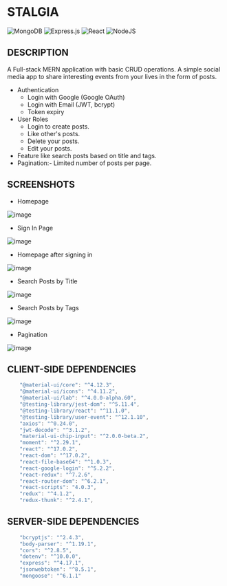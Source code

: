 # STALGIA

![MongoDB](https://img.shields.io/badge/MongoDB-%234ea94b.svg?style=for-the-badge&logo=mongodb&logoColor=white)
![Express.js](https://img.shields.io/badge/express.js-%23404d59.svg?style=for-the-badge&logo=express&logoColor=%2361DAFB)
![React](https://img.shields.io/badge/react-%2320232a.svg?style=for-the-badge&logo=react&logoColor=%2361DAFB)
![NodeJS](https://img.shields.io/badge/node.js-6DA55F?style=for-the-badge&logo=node.js&logoColor=white)

## DESCRIPTION

A Full-stack MERN application with basic CRUD operations. A simple social media app to share interesting events from your lives in the form of posts.
- Authentication
  - Login with Google (Google OAuth)
  - Login with Email (JWT, bcrypt)
  - Token expiry
- User Roles
  - Login to create posts.
  - Like other's posts.
  - Delete your posts.
  - Edit your posts.
- Feature like search posts based on title and tags.
- Pagination:- Limited number of posts per page.

## SCREENSHOTS
- Homepage

![image](https://user-images.githubusercontent.com/75828760/147906775-0969f953-733e-494e-9f45-b75d690e9253.png)

- Sign In Page

![image](https://user-images.githubusercontent.com/75828760/147906907-f0a55dc2-1229-4ad1-a3b7-6b86dddc13ac.png)

- Homepage after signing in

![image](https://user-images.githubusercontent.com/75828760/147906987-58a85b40-da0a-4745-ac6f-c6981b26973d.png)

- Search Posts by Title

![image](https://user-images.githubusercontent.com/75828760/147907214-9aa7a143-3677-44a2-bab0-6bb8f67f47e2.png)

- Search Posts by Tags

![image](https://user-images.githubusercontent.com/75828760/147907337-7912b1b0-33ad-4e18-94b8-44be285c23e7.png)

- Pagination

![image](https://user-images.githubusercontent.com/75828760/147907510-ea38aa74-cc8b-431a-9924-815c274c1bcc.png)

## CLIENT-SIDE DEPENDENCIES

```js
    "@material-ui/core": "^4.12.3",
    "@material-ui/icons": "^4.11.2",
    "@material-ui/lab": "^4.0.0-alpha.60",
    "@testing-library/jest-dom": "^5.11.4",
    "@testing-library/react": "^11.1.0",
    "@testing-library/user-event": "^12.1.10",
    "axios": "^0.24.0",
    "jwt-decode": "^3.1.2",
    "material-ui-chip-input": "^2.0.0-beta.2",
    "moment": "^2.29.1",
    "react": "^17.0.2",
    "react-dom": "^17.0.2",
    "react-file-base64": "^1.0.3",
    "react-google-login": "^5.2.2",
    "react-redux": "^7.2.6",
    "react-router-dom": "^6.2.1",
    "react-scripts": "4.0.3",
    "redux": "^4.1.2",
    "redux-thunk": "^2.4.1",
```

## SERVER-SIDE DEPENDENCIES

```js
    "bcryptjs": "^2.4.3",
    "body-parser": "^1.19.1",
    "cors": "^2.8.5",
    "dotenv": "^10.0.0",
    "express": "^4.17.1",
    "jsonwebtoken": "^8.5.1",
    "mongoose": "^6.1.1"
```

